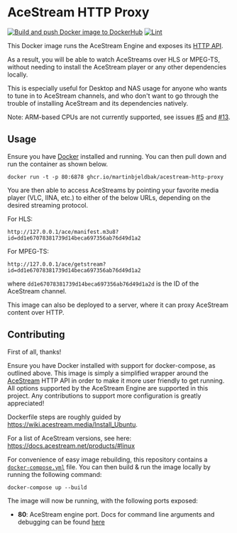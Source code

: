 # AceStream HTTP Proxy
[![Build and push Docker image to DockerHub](https://github.com/martinbjeldbak/acestream-http-proxy/actions/workflows/build-and-push-docker.yml/badge.svg?event=release)](https://github.com/martinbjeldbak/acestream-http-proxy/actions/workflows/build-and-push-docker.yml)
[![Lint](https://github.com/martinbjeldbak/acestream-http-proxy/actions/workflows/lint-dockerfile.yml/badge.svg)](https://github.com/martinbjeldbak/acestream-http-proxy/actions/workflows/lint-dockerfile.yml)

This Docker image runs the AceStream Engine and exposes its [HTTP
API](https://docs.acestream.net/en/developers/connect-to-engine/).

As a result, you will be able to watch AceStreams over HLS or MPEG-TS, without
needing to install the AceStream player or any other dependencies locally.

This is especially useful for Desktop and NAS usage for anyone who wants to
tune in to AceStream channels, and who don't want to go through the trouble of
installing AceStream and its dependencies natively.

Note: ARM-based CPUs are not currently supported, see issues [#5] and [#13].

## Usage

Ensure you have [Docker](https://www.docker.com) installed and running. You can then pull down and run the container as shown below.

```console
docker run -t -p 80:6878 ghcr.io/martinbjeldbak/acestream-http-proxy
```

You are then able to access AceStreams by pointing your favorite media player
(VLC, IINA, etc.) to either of the below URLs, depending on the desired
streaming protocol.

For HLS:
```console
http://127.0.0.1/ace/manifest.m3u8?id=dd1e67078381739d14beca697356ab76d49d1a2
```

For MPEG-TS:

```console
http://127.0.0.1/ace/getstream?id=dd1e67078381739d14beca697356ab76d49d1a2
```

where `dd1e67078381739d14beca697356ab76d49d1a2d` is the ID of the AceStream channel.

This image can also be deployed to a server, where it can proxy AceStream
content over HTTP.

## Contributing

First of all, thanks!

Ensure you have Docker installed with support for docker-compose, as outlined
above. This image is simply a simplified wrapper around the
[AceStream][acestream] HTTP API in order to make it more user friendly to get
running. All options supported by the AceStream Engine are supported in this
project. Any contributions to support more configuration is greatly
appreciated!

Dockerfile steps are roughly guided by <https://wiki.acestream.media/Install_Ubuntu>.

For a list of AceStream versions, see here: <https://docs.acestream.net/products/#linux>

For convenience of easy image rebuilding, this repository contains a
[`docker-compose.yml`](./docker-compose.yml) file. You can then build & run the
image locally by running the following command:

```console
docker-compose up --build
```

The image will now be running, with the following ports exposed:

- **80**: AceStream engine port. Docs for command line arguments and debugging
can be found [here][acestream]


[acestream]: https://docs.acestream.net/en/developers/
[#5]: https://github.com/martinbjeldbak/acestream-http-proxy/issues/5
[#13]: https://github.com/martinbjeldbak/acestream-http-proxy/issues/13

